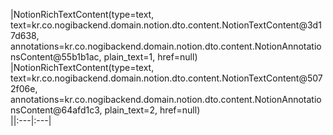 |NotionRichTextContent(type=text, text=kr.co.nogibackend.domain.notion.dto.content.NotionTextContent@3d17d638, annotations=kr.co.nogibackend.domain.notion.dto.content.NotionAnnotationsContent@55b1b1ac, plain_text=1, href=null)<br>|NotionRichTextContent(type=text, text=kr.co.nogibackend.domain.notion.dto.content.NotionTextContent@5072f06e, annotations=kr.co.nogibackend.domain.notion.dto.content.NotionAnnotationsContent@64afd1c3, plain_text=2, href=null)<br>||:---|:---|
  
